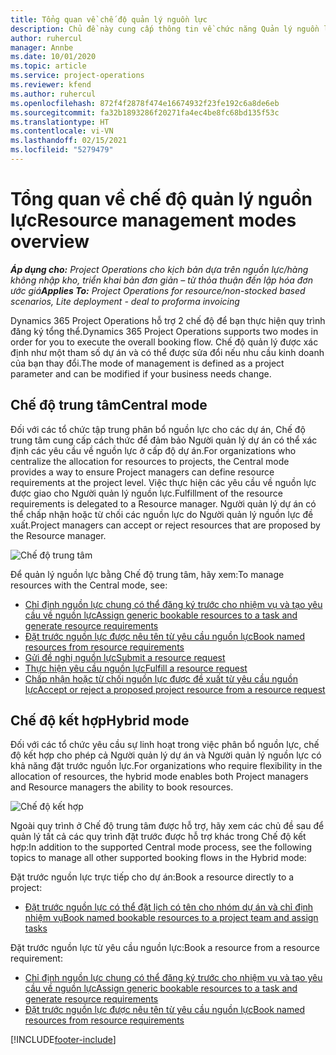 ```yaml
---
title: Tổng quan về chế độ quản lý nguồn lực
description: Chủ đề này cung cấp thông tin về chức năng Quản lý nguồn lực trong Dynamics 365 Project Operations.
author: ruhercul
manager: Annbe
ms.date: 10/01/2020
ms.topic: article
ms.service: project-operations
ms.reviewer: kfend
ms.author: ruhercul
ms.openlocfilehash: 872f4f2878f474e16674932f23fe192c6a8de6eb
ms.sourcegitcommit: fa32b1893286f20271fa4ec4be8fc68bd135f53c
ms.translationtype: HT
ms.contentlocale: vi-VN
ms.lasthandoff: 02/15/2021
ms.locfileid: "5279479"
---
```

# <a name="resource-management-modes-overview"></a><span data-ttu-id="df2ca-103">Tổng quan về chế độ quản lý nguồn lực</span><span class="sxs-lookup"><span data-stu-id="df2ca-103">Resource management modes overview</span></span>

<span data-ttu-id="df2ca-104">_**Áp dụng cho:** Project Operations cho kịch bản dựa trên nguồn lực/hàng không nhập kho, triển khai bản đơn giản – từ thỏa thuận đến lập hóa đơn ước giá_</span><span class="sxs-lookup"><span data-stu-id="df2ca-104">_**Applies To:** Project Operations for resource/non-stocked based scenarios, Lite deployment - deal to proforma invoicing_</span></span>


<span data-ttu-id="df2ca-105">Dynamics 365 Project Operations hỗ trợ 2 chế độ để bạn thực hiện quy trình đăng ký tổng thể.</span><span class="sxs-lookup"><span data-stu-id="df2ca-105">Dynamics 365 Project Operations supports two modes in order for you to execute the overall booking flow.</span></span> <span data-ttu-id="df2ca-106">Chế độ quản lý được xác định như một tham số dự án và có thể được sửa đổi nếu nhu cầu kinh doanh của bạn thay đổi.</span><span class="sxs-lookup"><span data-stu-id="df2ca-106">The mode of management is defined as a project parameter and can be modified if your business needs change.</span></span>    

## <a name="central-mode"></a><span data-ttu-id="df2ca-107">Chế độ trung tâm</span><span class="sxs-lookup"><span data-stu-id="df2ca-107">Central mode</span></span>
<span data-ttu-id="df2ca-108">Đối với các tổ chức tập trung phân bổ nguồn lực cho các dự án, Chế độ trung tâm cung cấp cách thức để đảm bảo Người quản lý dự án có thể xác định các yêu cầu về nguồn lực ở cấp độ dự án.</span><span class="sxs-lookup"><span data-stu-id="df2ca-108">For organizations who centralize the allocation for resources to projects, the Central mode provides a way to ensure Project managers can define resource requirements at the project level.</span></span> <span data-ttu-id="df2ca-109">Việc thực hiện các yêu cầu về nguồn lực được giao cho Người quản lý nguồn lực.</span><span class="sxs-lookup"><span data-stu-id="df2ca-109">Fulfillment of the resource requirements is delegated to a Resource manager.</span></span> <span data-ttu-id="df2ca-110">Người quản lý dự án có thể chấp nhận hoặc từ chối các nguồn lực do Người quản lý nguồn lực đề xuất.</span><span class="sxs-lookup"><span data-stu-id="df2ca-110">Project managers can accept or reject resources that are proposed by the Resource manager.</span></span>

![Chế độ trung tâm](./media/resource-management-central.png)

<span data-ttu-id="df2ca-112">Để quản lý nguồn lực bằng Chế độ trung tâm, hãy xem:</span><span class="sxs-lookup"><span data-stu-id="df2ca-112">To manage resources with the Central mode, see:</span></span>

- [<span data-ttu-id="df2ca-113">Chỉ định nguồn lực chung có thể đăng ký trước cho nhiệm vụ và tạo yêu cầu về nguồn lực</span><span class="sxs-lookup"><span data-stu-id="df2ca-113">Assign generic bookable resources to a task and generate resource requirements</span></span>](https://docs.microsoft.com/dynamics365/project-service/assign-generic-bookable-resource)
- [<span data-ttu-id="df2ca-114">Đặt trước nguồn lực được nêu tên từ yêu cầu nguồn lực</span><span class="sxs-lookup"><span data-stu-id="df2ca-114">Book named resources from resource requirements</span></span>](https://docs.microsoft.com/dynamics365/project-service/book-named-resource)
- [<span data-ttu-id="df2ca-115">Gửi đề nghị nguồn lực</span><span class="sxs-lookup"><span data-stu-id="df2ca-115">Submit a resource request</span></span>](https://docs.microsoft.com/dynamics365/project-service/submit-resource-request)
- [<span data-ttu-id="df2ca-116">Thực hiện yêu cầu nguồn lực</span><span class="sxs-lookup"><span data-stu-id="df2ca-116">Fulfill a resource request</span></span>](https://docs.microsoft.com/dynamics365/project-service/resource-management-fulfill-requests)
- [<span data-ttu-id="df2ca-117">Chấp nhận hoặc từ chối nguồn lực được đề xuất từ yêu cầu nguồn lực</span><span class="sxs-lookup"><span data-stu-id="df2ca-117">Accept or reject a proposed project resource from a resource request</span></span>](https://docs.microsoft.com/dynamics365/project-service/accept-reject-proposed-resource)

## <a name="hybrid-mode"></a><span data-ttu-id="df2ca-118">Chế độ kết hợp</span><span class="sxs-lookup"><span data-stu-id="df2ca-118">Hybrid mode</span></span>
<span data-ttu-id="df2ca-119">Đối với các tổ chức yêu cầu sự linh hoạt trong việc phân bổ nguồn lực, chế độ kết hợp cho phép cả Người quản lý dự án và Người quản lý nguồn lực có khả năng đặt trước nguồn lực.</span><span class="sxs-lookup"><span data-stu-id="df2ca-119">For organizations who require flexibility in the allocation of resources, the hybrid mode enables both Project managers and Resource managers the ability to book resources.</span></span>

![Chế độ kết hợp](./media/resource-management-hybrid.png)

<span data-ttu-id="df2ca-121">Ngoài quy trình ở Chế độ trung tâm được hỗ trợ, hãy xem các chủ đề sau để quản lý tất cả các quy trình đặt trước được hỗ trợ khác trong Chế độ kết hợp:</span><span class="sxs-lookup"><span data-stu-id="df2ca-121">In addition to the supported Central mode process, see the following topics to manage all other supported booking flows in the Hybrid mode:</span></span>

<span data-ttu-id="df2ca-122">Đặt trước nguồn lực trực tiếp cho dự án:</span><span class="sxs-lookup"><span data-stu-id="df2ca-122">Book a resource directly to a project:</span></span>
- [<span data-ttu-id="df2ca-123">Đặt trước nguồn lực có thể đặt lịch có tên cho nhóm dự án và chỉ định nhiệm vụ</span><span class="sxs-lookup"><span data-stu-id="df2ca-123">Book named bookable resources to a project team and assign tasks</span></span>](https://docs.microsoft.com/dynamics365/project-service/assign-named-bookable-resource)

<span data-ttu-id="df2ca-124">Đặt trước nguồn lực từ yêu cầu nguồn lực:</span><span class="sxs-lookup"><span data-stu-id="df2ca-124">Book a resource from a resource requirement:</span></span>
- [<span data-ttu-id="df2ca-125">Chỉ định nguồn lực chung có thể đăng ký trước cho nhiệm vụ và tạo yêu cầu về nguồn lực</span><span class="sxs-lookup"><span data-stu-id="df2ca-125">Assign generic bookable resources to a task and generate resource requirements</span></span>](https://docs.microsoft.com/dynamics365/project-service/assign-generic-bookable-resource)
- [<span data-ttu-id="df2ca-126">Đặt trước nguồn lực được nêu tên từ yêu cầu nguồn lực</span><span class="sxs-lookup"><span data-stu-id="df2ca-126">Book named resources from resource requirements</span></span>](https://docs.microsoft.com/dynamics365/project-service/book-named-resource)


[!INCLUDE[footer-include](../includes/footer-banner.md)]